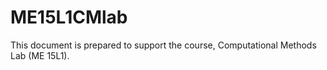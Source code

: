# ME15L1CMlab
This document is prepared to support the course, Computational Methods Lab (ME 15L1).
